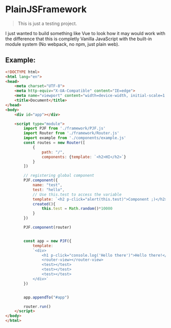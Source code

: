 # PlainJSFramework
> This is just a testing project.

I just wanted to build something like Vue to look how it may would work with the difference that this is completly Vanilla JavaScript with the built-in module system (No webpack, no npm, just plain web).

## Example:
```html
<!DOCTYPE html>
<html lang="en">
<head>
    <meta charset="UTF-8">
    <meta http-equiv="X-UA-Compatible" content="IE=edge">
    <meta name="viewport" content="width=device-width, initial-scale=1.0">
    <title>Document</title>
</head>
<body>
    <div id="app"></div>

    <script type="module">
        import PJF from './framework/PJF.js'
        import Router from './framework/Router.js'
        import example from './components/example.js'
        const routes = new Router([
            {
                path: "/",
                components: {template: `<h2>HI</h2>`}
            }
        ])

        // registering global component
        PJF.component({
            name: "test",
            test: "hello",
            // Use this.test to access the variable
            template: `<h2 p-click="alert(this.test)">Component ;)</h2>`,
            created(){
                this.test = Math.random()*10000
            }
        })

        PJF.component(router)


        const app = new PJF({
            template: 
            `<div>
                <h1 p-click="console.log('Hello there')">Hello there!</h1>
                <router-view></router-view>
                <test></test>
                <test></test>
                <test></test>
            </div>`
        })


        app.appendTo("#app")

        router.run()
    </script>
</body>
</html>
```
